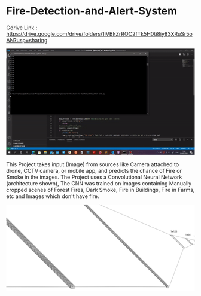 # Fire-Detection-and-Alert-System
Gdrive Link : https://drive.google.com/drive/folders/1lVBkZrROC2fTk5H0ti8iy83XRuSr5oAN?usp=sharing

![REALTIME TESTING]( /image.gif "TESTING")<!-- .element height="100%" width="150%" -->

This Project takes input (Image) from sources like Camera attached to drone, CCTV camera, or mobile app, and predicts the chance of Fire or Smoke in the images. The Project uses a Convolutional Neural Network (architecture shown), The CNN was trained on Images containing Manually cropped scenes of Forest Fires, Dark Smoke, Fire in Buildings, Fire in Farms, etc and Images which don't have fire.

![NEURAL NETWORK ARCHITECHTURE]( images/nn.svg "NN")
